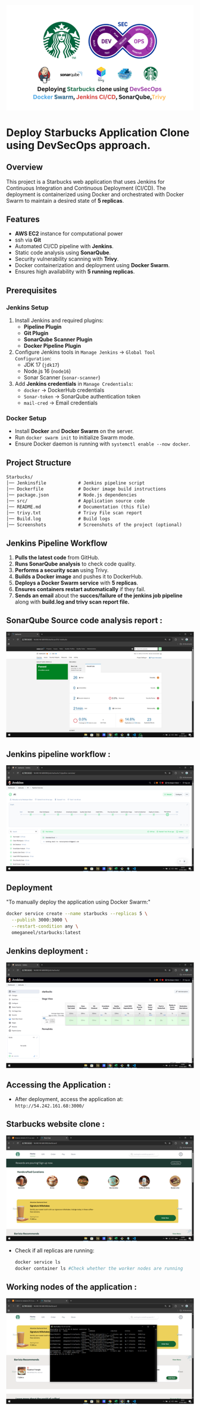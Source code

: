 ![Starbucks Clone Deployment](https://github.com/Omeganeel/Starbucks/blob/main/starbucks.png)
# Deploy Starbucks Application Clone using DevSecOps approach.


## Overview
This project is a Starbucks web application that uses Jenkins for Continuous Integration and Continuous Deployment (CI/CD). The deployment is containerized using Docker and orchestrated with Docker Swarm to maintain a desired state of **5 replicas**.

## Features
- **AWS EC2** instance for computational power
- ssh via **Git** 
- Automated CI/CD pipeline with **Jenkins**.
- Static code analysis using **SonarQube**.
- Security vulnerability scanning with **Trivy**.
- Docker containerization and deployment using **Docker Swarm**.
- Ensures high availability with **5 running replicas**.


## Prerequisites
### Jenkins Setup
1. Install Jenkins and required plugins:
   - **Pipeline Plugin**
   - **Git Plugin**
   - **SonarQube Scanner Plugin**
   - **Docker Pipeline Plugin**
2. Configure Jenkins tools in `Manage Jenkins` → `Global Tool Configuration`:
   - JDK 17 (`jdk17`)
   - Node.js 16 (`node16`)
   - Sonar Scanner (`sonar-scanner`)
3. Add **Jenkins credentials** in `Manage Credentials`:
   - `docker` → DockerHub credentials
   - `Sonar-token` → SonarQube authentication token
   - `mail-cred` → Email credentials


### Docker Setup
- Install **Docker** and **Docker Swarm** on the server.
- Run `docker swarm init` to initialize Swarm mode.
- Ensure Docker daemon is running with `systemctl enable --now docker`.


## Project Structure
```
Starbucks/
│── Jenkinsfile            # Jenkins pipeline script
│── Dockerfile             # Docker image build instructions
│── package.json           # Node.js dependencies
│── src/                   # Application source code
│── README.md              # Documentation (this file)
│── trivy.txt              # Trivy File scan report
│── Build.log              # Build logs 
│── Screenshots            # Screenshots of the project (optional)
```


## Jenkins Pipeline Workflow

1. **Pulls the latest code** from GitHub.
2. **Runs SonarQube analysis** to check code quality.
3. **Performs a security scan** using Trivy.
4. **Builds a Docker image** and pushes it to DockerHub.
5. **Deploys a Docker Swarm service** with **5 replicas**.
6. **Ensures containers restart automatically** if they fail.
7. **Sends an email** about the **succes/failure  of the jenkins job pipeline** along with **build.log and trivy scan report file.**

## SonarQube Source code analysis report :
![SonarQube Source code analysis report](https://github.com/Omeganeel/Starbucks/blob/main/sc%20SonarQube%20analysis.png)

## Jenkins pipeline workflow :
![Jenkins pipeline workflow](https://github.com/Omeganeel/Starbucks/blob/main/Jenkins%20pipeline.png)

## Deployment
"To manually deploy the application using Docker Swarm:"
```sh
docker service create --name starbucks --replicas 5 \
  --publish 3000:3000 \
  --restart-condition any \
  omeganeel/starbucks:latest
```

## Jenkins deployment :
![Jenkins deployment](https://github.com/Omeganeel/Starbucks/blob/main/sc%20Jenkins%20deployment.png)

## Accessing the Application :
- After deployment, access the application at: `http://54.242.161.68:3000/`

## Starbucks website clone :
![Starbucks website clone](https://github.com/Omeganeel/Starbucks/blob/main/sc%20starbucks%20web%20clone.png)


- Check if all replicas are running:
  ```sh
  docker service ls
  docker container ls #Check whether the worker nodes are running
  ```
## Working nodes of the application :
![Working nodes of the application](https://github.com/Omeganeel/Starbucks/blob/main/sc%20working%20node%20of%20app.png)

